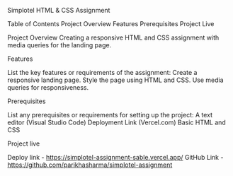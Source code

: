 Simplotel HTML & CSS Assignment
   
Table of Contents
    Project Overview
    Features
    Prerequisites
    Project Live

Project Overview
    Creating a responsive HTML and CSS assignment with media queries for the landing page.

Features

List the key features or requirements of the assignment:
    Create a responsive landing page.
    Style the page using HTML and CSS.
    Use media queries for responsiveness.

Prerequisites

List any prerequisites or requirements for setting up the project:
    A text editor (Visual Studio Code)
    Deployment Link (Vercel.com)
    Basic HTML and CSS

Project live

Deploy link - https://simplotel-assignment-sable.vercel.app/
GitHub Link - https://github.com/parikhasharma/simplotel-assignment
